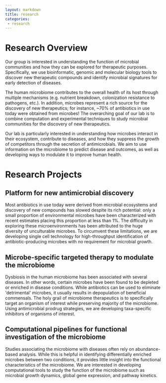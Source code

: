 ```yaml
---
layout: markdown
title: research
categories:
 - research
---
```

# <b>Research Overview</b>
Our group is interested in understanding the function of microbial communities and how they can be explored for therapeutic purposes. Specifically, we use bioinformatic, genomic and molecular biology tools to discover new therapeutic compounds and identify microbial signatures for early detection of diseases.

The human microbiome contributes to the overall health of its host through multiple mechanisms (e.g. nutrient breakdown, colonization resistance to pathogens, etc.). In addition, microbes represent a rich source for the discovery of new therapeutics; for instance, ~70% of antibiotics in use today were obtained from microbes! The overarching goal of our lab is to combine computation and experimental techniques to study microbial communities for the discovery of new therapeutics.

Our lab is particularly interested in understanding how microbes interact in their ecosystem, contribute to diseases, and how they suppress the growth of competitors through the secretion of antimicrobials. We aim to use information on the microbiome to predict disease and outcomes, as well as developing ways to modulate it to improve human health.
# <b>Research Projects</b>
## Platform for new antimicrobial discovery
Most antibiotics in use today were derived from microbial ecosystems and discovery of new compounds has slowed despite its rich potential: only a small proportion of environmental microbes have been characterized with recent estimates placing this proportion at less than 1%. The difficulty in exploring these microenvironments has been attributed to the huge diversity of unculturable microbes. To circumvent these limitations, we are developing single cell technology for high-throughput identification of antibiotic-producing microbes with no requirement for microbial growth.
## Microbe-specific targeted therapy to modulate the microbiome
Dysbiosis in the human microbiome has been associated with several diseases. In other words, certain microbes have been found to be depleted or enriched in disease conditions. While antibiotics can be used to eliminate 'detrimental' microbes, it usually results in depopulation of beneficial commensals. The holy grail of microbiome therapeutics is to specifically target an organism of interest while preserving majority of the microbiome. Using antimicrobial prodrug strategies, we are developing taxa-specific inhibitors of organisms of interest.
## Computational pipelines for functional investigation of the microbiome
Studies associating the microbiome with diseases often rely on abundance-based analysis. While this is helpful in identifying differentially enriched microbes between two conditions, it provides little insight into the functional characteristics of the microbiome. We are interested in developing computational tools to study the function of the microbiome such as microbial growth dynamics, global gene expression, and pathway kinetics.
